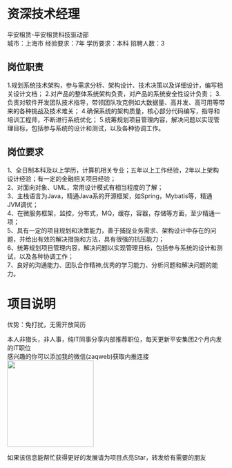 # 资深技术经理
平安租赁-平安租赁科技驱动部  
城市：上海市 经验要求：7年 学历要求：本科  招聘人数：3

## 岗位职责
1.规划系统技术架构，参与需求分析、架构设计、技术决策以及详细设计，编写相关设计文档；
 2.对产品的整体系统架构负责，对产品的系统安全性设计负责；
 3.负责对软件开发团队技术指导，带领团队攻克例如大数据量、高并发、高可用等带来的各种挑战及技术难关；
 4.确保系统的架构质量，核心部分代码编写，指导和培训工程师，不断进行系统优化；
 5.统筹规划项目管理内容，解决问题以实现管理目标，包括参与系统的设计和测试，以及各种协调工作。

## 岗位要求
1、全日制本科及以上学历，计算机相关专业；五年以上工作经验，2年以上架构设计经验；有一定的金融相关项目经验；			
 2、对面向对象、UML，常用设计模式有相当程度的了解；			
 3、主栈语言为Java，精通Java系的开源框架，如Spring，Mybatis等，精通JVM调优；			
 4、在微服务框架，监控，分布式，MQ，缓存，容器，存储等方面，至少精通一项；			
 5、具有一定的项目规划和决策能力，善于捕捉业务需求、架构设计中存在的问题，并给出有效的解决措施和方法，具有很强的抗压能力；			
 6、统筹规划项目管理内容，解决问题以实现管理目标，包括参与系统的设计和测试，以及各种协调工作；			
 7、良好的沟通能力、团队合作精神,优秀的学习能力、分析问题和解决问题的能力。

# 项目说明

优势：免打扰，无需开放简历

本人非猎头，非人事，纯IT同事分享内部推荐职位，每天更新平安集团2个月内发的IT职位  
感兴趣的你可以添加我的微信(zaqweb)获取内推连接  
<img src="https://github.com/zaqweb/PA-IT-JOBS/blob/master/WechatICode.jpeg"  height="200" width="200">

如果该信息能帮忙获得更好的发展请为项目点亮Star，转发给有需要的朋友





